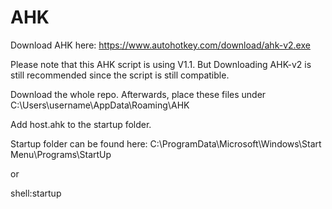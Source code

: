 # AHK

Download AHK here: https://www.autohotkey.com/download/ahk-v2.exe

Please note that this AHK script is using V1.1. But Downloading AHK-v2 is still recommended since the script is still compatible.

Download the whole repo. Afterwards, place these files under C:\Users\username\AppData\Roaming\AHK

Add host.ahk to the startup folder.

Startup folder can be found here: C:\ProgramData\Microsoft\Windows\Start Menu\Programs\StartUp

or

shell:startup
